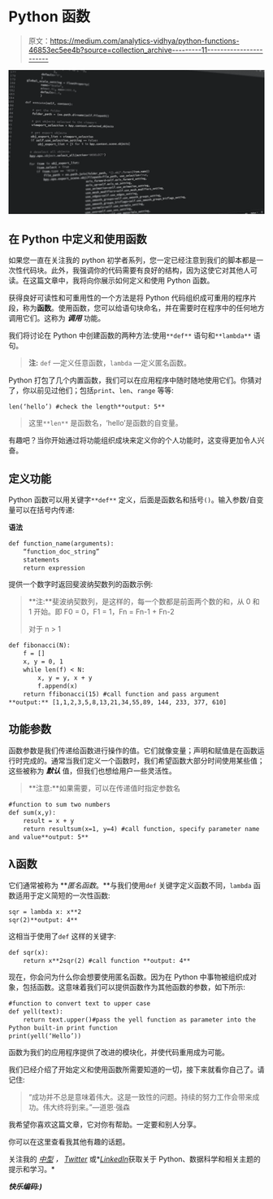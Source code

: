 # Python 函数

> 原文：<https://medium.com/analytics-vidhya/python-functions-46853ec5ee4b?source=collection_archive---------11----------------------->

![](img/7b1305e7604ec5f48e973c107b1ce382.png)

## 在 Python 中定义和使用函数

如果您一直在关注我的 python 初学者系列，您一定已经注意到我们的脚本都是一次性代码块。此外，我强调你的代码需要有良好的结构，因为这使它对其他人可读。在这篇文章中，我将向你展示如何定义和使用 Python 函数。

获得良好可读性和可重用性的一个方法是将 Python 代码组织成可重用的程序片段，称为**函数**。使用函数，您可以给语句块命名，并在需要时在程序中的任何地方调用它们。这称为 ***调用*** 功能。

我们将讨论在 Python 中创建函数的两种方法:使用`**def**` 语句和`**lambda**` 语句。

> **注:** `def` —定义任意函数，`lambda` —定义匿名函数。

Python 打包了几个内置函数，我们可以在应用程序中随时随地使用它们。你猜对了，你以前见过他们；包括`print`、`len`、`range` 等等:

```
len(‘hello’) #check the length**output: 5**
```

> 这里`**len**` 是函数名，‘hello’是函数的自变量。

有趣吧？当你开始通过将功能组织成块来定义你的个人功能时，这变得更加令人兴奋。

## **定义功能**

Python 函数可以用关键字`**def**` 定义，后面是函数名和括号`()`。输入参数/自变量可以在括号内传递:

**语法**

```
def function_name(arguments):
    “function_doc_string”
    statements
    return expression
```

提供一个数字时返回斐波纳契数列的函数示例:

> **注:**斐波纳契数列，是这样的，每一个数都是前面两个数的和，从 0 和 1 开始。即 F0 = 0，F1 = 1，Fn = Fn-1 + Fn-2
> 
> 对于 n > 1

```
def fibonacci(N):
    f = []
    x, y = 0, 1
    while len(f) < N:
        x, y = y, x + y
        f.append(x)
    return ffibonacci(15) #call function and pass argument
**output:** [1,1,2,3,5,8,13,21,34,55,89, 144, 233, 377, 610]
```

## **功能参数**

函数参数是我们传递给函数进行操作的值。它们就像变量；声明和赋值是在函数运行时完成的。通常当我们定义一个函数时，我们希望函数大部分时间使用某些值；这些被称为 ***默认*** 值，但我们也想给用户一些灵活性。

> **注意:**如果需要，可以在传递值时指定参数名

```
#function to sum two numbers
def sum(x,y):
    result = x + y
    return resultsum(x=1, y=4) #call function, specify parameter name and value**output: 5**
```

## **λ函数**

它们通常被称为 ***匿名函数*。**与我们使用`def` 关键字定义函数不同，`lambda` 函数适用于定义简短的一次性函数:

```
sqr = lambda x: x**2
sqr(2)**output: 4**
```

这相当于使用了`def` 这样的关键字:

```
def sqr(x):
    return x**2sqr(2) #call function **output: 4**
```

现在，你会问为什么你会想要使用匿名函数。因为在 Python 中事物被组织成对象，包括函数。这意味着我们可以提供函数作为其他函数的参数，如下所示:

```
#function to convert text to upper case
def yell(text):
    return text.upper()#pass the yell function as parameter into the Python built-in print function
print(yell(‘Hello’))
```

函数为我们的应用程序提供了改进的模块化，并使代码重用成为可能。

我们已经介绍了开始定义和使用函数所需要知道的一切，接下来就看你自己了。请记住:

> “成功并不总是意味着伟大。这是一致性的问题。持续的努力工作会带来成功。伟大终将到来。”—道恩·强森

我希望你喜欢这篇文章，它对你有帮助。一定要和别人分享。

你可以在这里查看我其他有趣的话题。

关注我的 [*中型*](/@ezekiel.olugbami) *，* [*Twitter*](https://twitter.com/OlugbamiEzekiel) 或*[*LinkedIn*](http://www.linkedin.com/in/ezekiel-olugbami)获取关于 Python、数据科学和相关主题的提示和学习。*

***快乐编码:)***